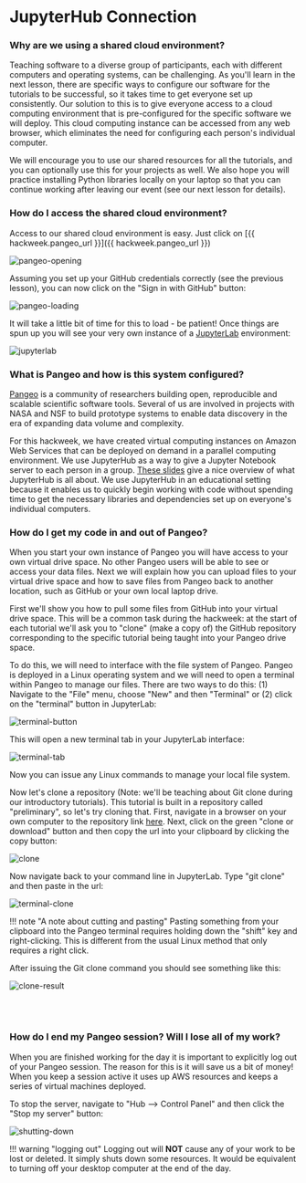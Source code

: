 # JupyterHub Connection

### Why are we using a shared cloud environment?

Teaching software to a diverse group of participants, each with different computers and operating systems, can be challenging. As you'll learn in the next lesson, there are specific ways to configure our software for the tutorials to be successful, so it takes time to get everyone set up consistently. Our solution to this is to give everyone access to a cloud computing environment that is pre-configured for the specific software we will deploy. This cloud computing instance can be accessed from any web browser, which eliminates the need for configuring each person's individual computer. 

We will encourage you to use our shared resources for all the tutorials, and you can optionally use this for your projects as well. We also hope you will practice installing Python libraries locally on your laptop so that you can continue working after leaving our event (see our next lesson for details).


### How do I access the shared cloud environment?

Access to our shared cloud environment is easy. Just click on [{{ hackweek.pangeo_url }}]({{ hackweek.pangeo_url }})

![pangeo-opening](../img/pangeo-opening.png)

Assuming you set up your GitHub credentials correctly (see the previous lesson), you can now click on the "Sign in with GitHub" button:

![pangeo-loading](../img/pangeo-loading.png)

It will take a little bit of time for this to load - be patient! Once things are spun up you will see your very own instance of a [JupyterLab](https://jupyterlab.readthedocs.io/en/stable/) environment:

![jupyterlab](../img/jupyterlab.png)


### What is Pangeo and how is this system configured?

[Pangeo](https://pangeo.io) is a community of researchers building open, reproducible and scalable scientific software tools. Several of us are involved in projects with NASA and NSF to build prototype systems to enable data discovery in the era of expanding data volume and complexity.

For this hackweek, we have created virtual computing instances on Amazon Web Services that can be deployed on demand in a parallel computing environment. We use JupyterHub as a way to give a Jupyter Notebook server to each person in a group. [These slides](https://www.slideshare.net/willingc/jupyterhub-a-thing-explainer-overview?from_action=save) give a nice overview of what JupyterHub is all about. We use JupyterHub in an educational setting because it enables us to quickly begin working with code without spending time to get the necessary libraries and dependencies set up on everyone's individual computers.

### How do I get my code in and out of Pangeo?

When you start your own instance of Pangeo you will have access to your own virtual drive space. No other Pangeo users will be able to see or access your data files. Next we will explain how you can upload files to your virtual drive space and how to save files from Pangeo back to another location, such as GitHub or your own local laptop drive.

First we'll show you how to pull some files from GitHub into your virtual drive space.  This will be a common task during the hackweek: at the start of each tutorial we'll ask you to "clone" (make a copy of) the GitHub repository corresponding to the specific tutorial being taught into your Pangeo drive space.

To do this, we will need to interface with the file system of Pangeo. Pangeo is deployed in a Linux operating system and we will need to open a terminal within Pangeo to manage our files. There are two ways to do this: (1) Navigate to the "File" menu, choose "New" and then "Terminal" or (2) click on the "terminal" button in JupyterLab: 

![terminal-button](../img/terminal-button.png)

This will open a new terminal tab in your JupyterLab interface:

![terminal-tab](../img/terminal.png)

Now you can issue any Linux commands to manage your local file system. 

Now let's clone a repository (Note: we'll be teaching about Git clone during our introductory tutorials). This tutorial is built in a repository called "preliminary", so let's try cloning that. First, navigate in a browser on your own computer to the repository link [here](https://github.com/ICESAT-2HackWeek/preliminary). Next, click on the green "clone or download" button and then copy the url into your clipboard by clicking the copy button:

![clone](../img/clone.png)

Now navigate back to your command line in JupyterLab. Type "git clone" and then paste in the url:

![terminal-clone](../img/terminal-clone.png)

!!! note "A note about cutting and pasting"
    Pasting something from your clipboard into the Pangeo terminal requires holding down the "shift" key and right-clicking.  This is different from the usual Linux method that only requires a right click.

After issuing the Git clone command you should see something like this:

![clone-result](../img/clone-result.png)

<br>
<br>

### How do I end my Pangeo session? Will I lose all of my work?

When you are finished working for the day it is important to explicitly log out of your Pangeo session. The reason for this is it will save us a bit of money! When you keep a session active it uses up AWS resources and keeps a series of virtual machines deployed. 

To stop the server, navigate to "Hub --> Control Panel" and then click the "Stop my server" button:

![shutting-down](../img/stop-server.png)

!!! warning "logging out"
    Logging out will **NOT** cause any of your work to be lost or deleted. It simply shuts down some resources. It would be equivalent to turning off your desktop computer at the end of the day.


